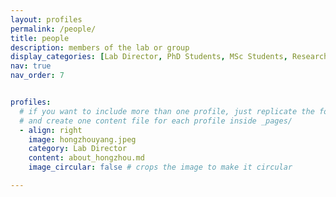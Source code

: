 ```yaml
---
layout: profiles
permalink: /people/
title: people
description: members of the lab or group
display_categories: [Lab Director, PhD Students, MSc Students, Research Assistants, Undergraduates, Alumni]
nav: true
nav_order: 7


profiles:
  # if you want to include more than one profile, just replicate the following block
  # and create one content file for each profile inside _pages/
  - align: right
    image: hongzhouyang.jpeg
    category: Lab Director
    content: about_hongzhou.md
    image_circular: false # crops the image to make it circular

---
```


